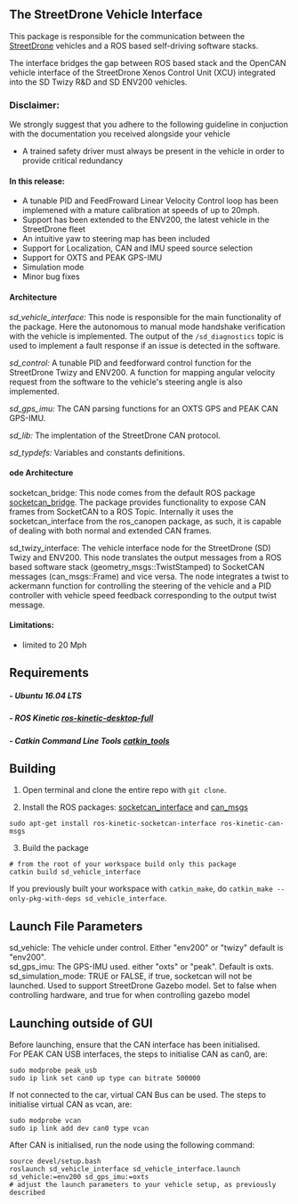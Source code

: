 
## The StreetDrone Vehicle Interface
This package is responsible for the communication between the [StreetDrone](https://streetdrone.com/) vehicles and a ROS based self-driving software stacks.

The interface bridges the gap between ROS based stack and the OpenCAN vehicle interface of the StreetDrone Xenos Control Unit (XCU) integrated into the SD Twizy R&D and SD ENV200 vehicles.

### Disclaimer:
We strongly suggest that you adhere to the following guideline in conjuction with the documentation you received alongside your vehicle
* A trained safety driver must always be present in the vehicle in order to provide critical redundancy


#### In this release:
* A tunable PID and FeedFroward Linear Velocity Control loop has been implemened with a mature calibration at speeds of up to 20mph. 
* Support has been extended to the ENV200, the latest vehicle in the StreetDrone fleet
* An intuitive yaw to steering map has been included
* Support for Localization, CAN and IMU speed source selection
* Support for OXTS and PEAK GPS-IMU
* Simulation mode
* Minor bug fixes

#### Architecture
*sd_vehicle_interface:* This node is responsible for the main functionality of the package. Here the autonomous to manual mode handshake verification with the vehicle is implemented. 
	The output of the `/sd_diagnostics` topic is used to implement a fault response if an issue is detected in the software.

*sd_control:* A tunable PID and feedforward control function for the StreetDrone Twizy and ENV200. A function for mapping angular velocity request from the software to the vehicle's steering angle is also implemented. 

*sd_gps_imu:* The CAN parsing functions for an OXTS GPS and PEAK CAN GPS-IMU. 

*sd_lib:* The implentation of the StreetDrone CAN protocol.

*sd_typdefs:* Variables and constants definitions.
#### ode Architecture
socketcan_bridge: This node comes from the default ROS package [socketcan_bridge](http://wiki.ros.org/socketcan_bridge). The package provides functionality to expose CAN frames from SocketCAN to a ROS Topic. Internally it uses the socketcan_interface from the ros_canopen package, as such, it is capable of dealing with both normal and extended CAN frames. 

sd_twizy_interface: The vehicle interface node for the StreetDrone (SD) Twizy and ENV200. This node translates the output messages from a ROS based software stack (geometry_msgs::TwistStamped) to SocketCAN messages (can_msgs::Frame) and vice versa. The node integrates a twist to ackermann function for controlling the steering of the vehicle and a PID controller with vehicle speed feedback corresponding to the output twist message.  

#### Limitations:
* limited to 20 Mph

## Requirements

##### - Ubuntu 16.04 LTS
##### - ROS Kinetic [ros-kinetic-desktop-full](http://wiki.ros.org/kinetic/Installation/Ubuntu)
##### - Catkin Command Line Tools [catkin_tools](https://catkin-tools.readthedocs.io/en/latest/installing.html)

## Building

1. Open terminal and clone the entire repo with `git clone`. 

2. Install the ROS packages: [socketcan_interface](http://wiki.ros.org/socketcan_interface) and [can_msgs](http://wiki.ros.org/can_msgs)
```
sudo apt-get install ros-kinetic-socketcan-interface ros-kinetic-can-msgs
```

3. Build the package
```
# from the root of your workspace build only this package
catkin build sd_vehicle_interface
```

If you previously built your workspace with `catkin_make`, do `catkin_make --only-pkg-with-deps sd_vehicle_interface`.    


Launch File Parameters
------
sd_vehicle: The vehicle under control. Either "env200" or "twizy" default is "env200".  
sd_gps_imu: The GPS-IMU used. either "oxts" or "peak". Default is oxts.
sd_simulation_mode: TRUE or FALSE, if true, socketcan will not be launched. Used to support StreetDrone Gazebo model. Set to false when controlling hardware, and true for when controlling gazebo model

Launching outside of GUI
------
Before launching, ensure that the CAN interface has been initialised.  
For PEAK CAN USB interfaces, the steps to initialise CAN as can0, are:
```
sudo modprobe peak_usb
sudo ip link set can0 up type can bitrate 500000
```
If not connected to the car, virtual CAN Bus can be used. The steps to initialise virtual CAN as vcan, are:
```
sudo modprobe vcan
sudo ip link add dev can0 type vcan
```
After CAN is initialised, run the node using the following command:
```
source devel/setup.bash
roslaunch sd_vehicle_interface sd_vehicle_interface.launch sd_vehicle:=env200 sd_gps_imu:=oxts
# adjust the launch parameters to your vehicle setup, as previously described
```

